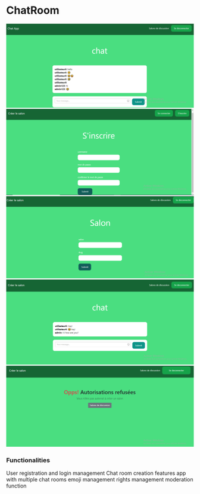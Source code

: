 

# ChatRoom



![Chat](assets/chat.png)
![registration](assets/registration.png)
![Chatroom](assets/chatroom.png)
![Chat](assets/chat1.png)
![permission_denied](assets/permission_denied.png)


### Functionalities

User registration and login management
Chat room creation features
app with multiple chat rooms
emoji management 
rights management
moderation function
